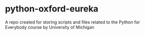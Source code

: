 # python-oxford-eureka

A repo created for storing scripts and files related to the Python for Everybody course by University of Michigan
